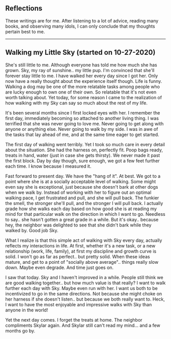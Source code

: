 ## Reflections

These writings are for me.  After listening to a lot of advice, reading many books, and observing many idols, I can only conclude that my thoughts pertain best to me. 

-----------------------------------------------------------
## Walking my Little Sky (started on 10-27-2020)

  She's still little to me.  Although everyone has told me how much she has grown. Sky, my ray of sunshine.. my little pup.  I'm convinced that she'll forever stay little to me.  I have walked her every day since I got her.  Only now have a really thought about the experience itself though.  Life is funny. Walking a dog may be one of the more relatable tasks among people who are lucky enough to own one of their own.  So relatable that it's not even worth talking about. Yet today, for some reason I came to the realization of how walking with my Sky can say so much about the rest of my life.
  
  It's been several months since I first locked eyes with her.  I remember the first day, immediately becoming so attached to another living thing. I was terrified that she was never going to love me. Never going to get along with anyone or anything else. Never going to walk by my side.  I was in awe of the tasks that lay ahead of me, and at the same time eager to get started. 
  
  The first day of walking went terribly.  Yet I took so much care in every detail about the situation.  She had the harness on, perfectly fit. Poop bags ready, treats in hand, water (just in case she gets thirsty). We never made it past the first block.  Day by day though, sure enough, we got a few feet further each time.  I know because I measured it. 
  
  Fast forward to present day. We have the "hang of it".  At best. We got to a point where she is at a socially acceptable level of walking.  Some might even say she is exceptional, just because she doesn't bark at other dogs when we walk by.  Instead of working with her to figure out an optimal walking pace, I get frustrated and pull, and she will pull back. The funkier the smell, the stronger she'll pull, and the stronger I will pull back.  I actually grade how she walks each day based on how good she is at reading my mind for that particular walk on the direction in which I want to go. Needless to say.. she hasn't gotten a great grade in a while.  But it's okay.. because hey, the neighbor was delighted to see that she didn't bark while they walked by. Good job Sky.
  
  What I realize is that this simple act of walking with Sky every day, actually reflects my interactions in life.  At first, whether it's a new task, or a new relationship (work, life, family), at first my discipline and growth curve is solid. I won't go as far as perfect.. but pretty solid. When these ideas mature, and get to a point of "socially above average".. things really slow down.  Maybe even degrade. And time just goes on. 
  
  I saw that today. Sky and I haven't improved in a while.  People still think we are good walking together.. but how much value is that really? I want to walk further each day with Sky. Maybe even run with her.  I want us both to be incentivized to go in the same directions. Not because she might choke on her harness if she doesn't listen.. but because we both really want to. Heck, I want to have the most enjoyable and impressive walks with Sky than anyone in the world!
  
  Yet the next day comes. I forget the treats at home.  The neighbor compliments Skylar again. And Skylar still can't read my mind... and a few months go by. 


